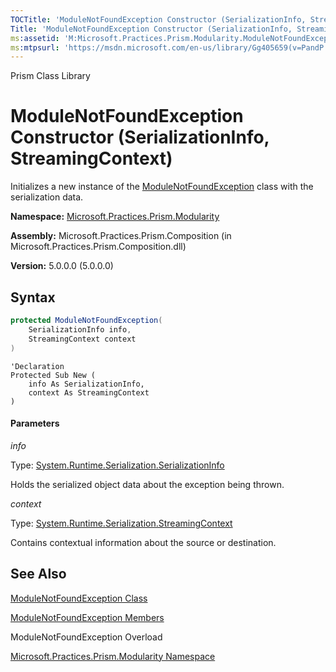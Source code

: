 ```yaml
---
TOCTitle: 'ModuleNotFoundException Constructor (SerializationInfo, StreamingContext)'
Title: 'ModuleNotFoundException Constructor (SerializationInfo, StreamingContext) (Microsoft.Practices.Prism.Modularity)'
ms:assetid: 'M:Microsoft.Practices.Prism.Modularity.ModuleNotFoundException.\#ctor(System.Runtime.Serialization.SerializationInfo,System.Runtime.Serialization.StreamingContext)'
ms:mtpsurl: 'https://msdn.microsoft.com/en-us/library/Gg405659(v=PandP.50)'
---
```


Prism Class Library

# ModuleNotFoundException Constructor (SerializationInfo, StreamingContext)

Initializes a new instance of the [ModuleNotFoundException](https://msdn.microsoft.com/en-us/library/microsoft.practices.prism.modularity.modulenotfoundexception(v=pandp.50)) class with the serialization data.

**Namespace:** [Microsoft.Practices.Prism.Modularity](https://msdn.microsoft.com/en-us/library/microsoft.practices.prism.modularity(v=pandp.50))

**Assembly:** Microsoft.Practices.Prism.Composition (in Microsoft.Practices.Prism.Composition.dll)

**Version:** 5.0.0.0 (5.0.0.0)

## Syntax

```C#
protected ModuleNotFoundException(
	SerializationInfo info,
	StreamingContext context
)
```

```VB
'Declaration
Protected Sub New ( 
	info As SerializationInfo,
	context As StreamingContext
)
```

#### Parameters

*info* 
 
   Type: [System.Runtime.Serialization.SerializationInfo](http://msdn2.microsoft.com/en-us/library/a9b6042e)
	
   Holds the serialized object data about the exception being thrown.

*context*

   Type: [System.Runtime.Serialization.StreamingContext](http://msdn2.microsoft.com/en-us/library/t16abws5)
	
   Contains contextual information about the source or destination.

## See Also


[ModuleNotFoundException Class](https://msdn.microsoft.com/en-us/library/microsoft.practices.prism.modularity.modulenotfoundexception(v=pandp.50))

[ModuleNotFoundException Members](https://msdn.microsoft.com/en-us/library/microsoft.practices.prism.modularity.modulenotfoundexception_members(v=pandp.50))

ModuleNotFoundException Overload

[Microsoft.Practices.Prism.Modularity Namespace](https://msdn.microsoft.com/en-us/library/microsoft.practices.prism.modularity(v=pandp.50))
